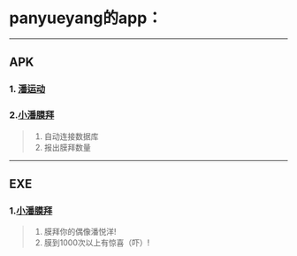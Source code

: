 # panyueyang的app：
___
## APK
### 1. [潘运动](pansport)

### 2.[小潘膜拜](mobai)
> 1. 自动连接数据库
> 2. 报出膜拜数量
___

## EXE
### 1.[小潘膜拜](mobai)
> 1. 膜拜你的偶像潘悦洋!
> 2. 膜到1000次以上有惊喜（吓）!

